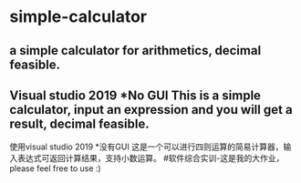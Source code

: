 # simple-calculator
a simple calculator for arithmetics, decimal feasible.
------------------------------------------------------
Visual studio 2019
*No GUI
This is a simple calculator, input an expression and you will get a result, decimal feasible. 
------------------------------------------------------
使用visual studio 2019
*没有GUI
这是一个可以进行四则运算的简易计算器，输入表达式可返回计算结果，支持小数运算。
#软件综合实训-这是我的大作业，please feel free to use :)
